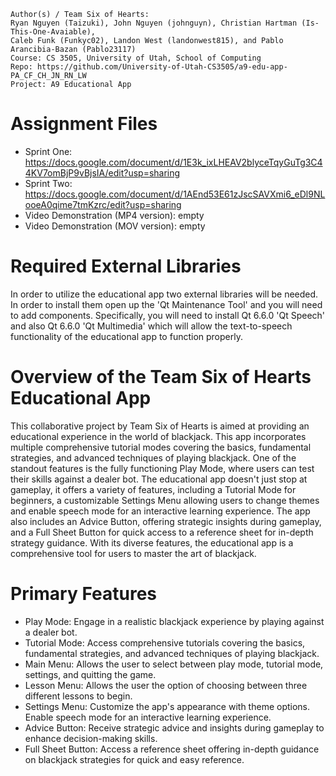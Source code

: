 ```
Author(s) / Team Six of Hearts: 
Ryan Nguyen (Taizuki), John Nguyen (johnguyn), Christian Hartman (Is-This-One-Avaiable), 
Caleb Funk (Funkyc02), Landon West (landonwest815), and Pablo Arancibia-Bazan (Pablo23117)
Course: CS 3505, University of Utah, School of Computing
Repo: https://github.com/University-of-Utah-CS3505/a9-edu-app-PA_CF_CH_JN_RN_LW
Project: A9 Educational App
```
# Assignment Files
- Sprint One: https://docs.google.com/document/d/1E3k_ixLHEAV2blyceTqyGuTg3C44KV7omBjP9vBjsIA/edit?usp=sharing
- Sprint Two: https://docs.google.com/document/d/1AEnd53E61zJscSAVXmi6_eDl9NLooeA0qime7tmKzrc/edit?usp=sharing
- Video Demonstration (MP4 version): empty
- Video Demonstration (MOV version): empty

# Required External Libraries
In order to utilize the educational app two external libraries will be needed. In
order to install them open up the 'Qt Maintenance Tool' and you will need to
add components. Specifically, you will need to install Qt 6.6.0 'Qt Speech' and also
Qt 6.6.0 'Qt Multimedia' which will allow the text-to-speech functionality of the
educational app to function properly.

# Overview of the Team Six of Hearts Educational App
This collaborative project by Team Six of Hearts is aimed at providing an educational 
experience in the world of blackjack. This app incorporates multiple comprehensive 
tutorial modes covering the basics, fundamental strategies, and advanced techniques 
of playing blackjack. One of the standout features is the fully functioning Play Mode, 
where users can test their skills against a dealer bot. The educational app doesn't 
just stop at gameplay, it offers a variety of features, including a Tutorial Mode for 
beginners, a customizable Settings Menu allowing users to change themes and enable 
speech mode for an interactive learning experience. The app also includes an Advice 
Button, offering strategic insights during gameplay, and a Full Sheet Button for 
quick access to a reference sheet for in-depth strategy guidance. With its diverse 
features, the educational app is a comprehensive tool for users to master the art 
of blackjack.

# Primary Features
- Play Mode: Engage in a realistic blackjack experience by playing against a dealer bot.
- Tutorial Mode: Access comprehensive tutorials covering the basics, fundamental strategies, and advanced techniques of playing blackjack.
- Main Menu: Allows the user to select between play mode, tutorial mode, settings, and quitting the game.
- Lesson Menu: Allows the user the option of choosing between three different lessons to begin.
- Settings Menu: Customize the app's appearance with theme options. Enable speech mode for an interactive learning experience.
- Advice Button: Receive strategic advice and insights during gameplay to enhance decision-making skills.
- Full Sheet Button: Access a reference sheet offering in-depth guidance on blackjack strategies for quick and easy reference.